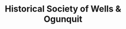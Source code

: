 ---
layout: repo
title: "Historical Society of Wells & Ogunquit"
id: 3550
permalink: repos/3550/
---